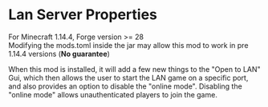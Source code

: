 # Lan Server Properties
For Minecraft 1.14.4, Forge version >= 28 \
Modifying the mods.toml inside the jar may allow this mod to work in pre 1.14.4 versions (__No guarantee__)

When this mod is installed, it will add a few new things to the "Open to LAN" Gui, which then allows the user to start the LAN game on a specific port, and also provides an option to disable the "online mode". Disabling the "online mode" allows unauthenticated players to join the game.
